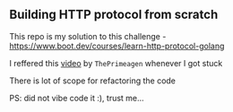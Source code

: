 ## Building HTTP protocol from scratch

This repo is my solution to this challenge - https://www.boot.dev/courses/learn-http-protocol-golang

I reffered this [video](https://youtu.be/FknTw9bJsXM?si=PXKfbFn2pukGjfno) by `ThePrimeagen` whenever I got stuck

There is lot of scope for refactoring the code

PS: did not vibe code it :), trust me...
